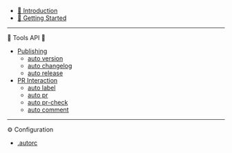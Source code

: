 - [:page_facing_up: Introduction](pages/introduction.md)
- [:tada: Getting Started](pages/getting-started.md)

---

:hammer: Tools API :wrench:

- [Publishing](pages/ProjectStructure.md)
  - [auto version](pages/ProjectStructure.md)
  - [auto changelog](pages/ProjectStructure.md)
  - [auto release](pages/ProjectStructure.md)
- [PR Interaction](pages/ProjectStructure.md)
  - [auto label](pages/ProjectStructure.md)
  - [auto pr](pages/ProjectStructure.md)
  - [auto pr-check](pages/ProjectStructure.md)
  - [auto comment](pages/ProjectStructure.md)

---

:gear: Configuration

- [.autorc](pages/Options.md)
